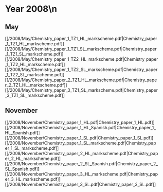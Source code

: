 # Year 2008\n
## May
[[/2008/May/Chemistry_paper_1_TZ1_HL_markscheme.pdf|Chemistry_paper_1_TZ1_HL_markscheme.pdf]]
[[/2008/May/Chemistry_paper_1_TZ1_SL_markscheme.pdf|Chemistry_paper_1_TZ1_SL_markscheme.pdf]]
[[/2008/May/Chemistry_paper_1_TZ2_HL_markscheme.pdf|Chemistry_paper_1_TZ2_HL_markscheme.pdf]]
[[/2008/May/Chemistry_paper_1_TZ2_SL_markscheme.pdf|Chemistry_paper_1_TZ2_SL_markscheme.pdf]]
[[/2008/May/Chemistry_paper_2_TZ1_HL_markscheme.pdf|Chemistry_paper_2_TZ1_HL_markscheme.pdf]]
[[/2008/May/Chemistry_paper_3_TZ1_SL_markscheme.pdf|Chemistry_paper_3_TZ1_SL_markscheme.pdf]]

## November
[[/2008/November/Chemistry_paper_1_HL.pdf|Chemistry_paper_1_HL.pdf]]
[[/2008/November/Chemistry_paper_1_HL_Spanish.pdf|Chemistry_paper_1_HL_Spanish.pdf]]
[[/2008/November/Chemistry_paper_1_SL.pdf|Chemistry_paper_1_SL.pdf]]
[[/2008/November/Chemistry_paper_1_SL_markscheme.pdf|Chemistry_paper_1_SL_markscheme.pdf]]
[[/2008/November/Chemistry_paper_2_HL_markscheme.pdf|Chemistry_paper_2_HL_markscheme.pdf]]
[[/2008/November/Chemistry_paper_2_SL_Spanish.pdf|Chemistry_paper_2_SL_Spanish.pdf]]
[[/2008/November/Chemistry_paper_3_HL_markscheme.pdf|Chemistry_paper_3_HL_markscheme.pdf]]
[[/2008/November/Chemistry_paper_3_SL.pdf|Chemistry_paper_3_SL.pdf]]
